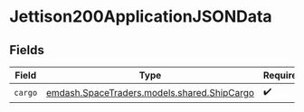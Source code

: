 # Jettison200ApplicationJSONData


## Fields

| Field                                                                           | Type                                                                            | Required                                                                        | Description                                                                     |
| ------------------------------------------------------------------------------- | ------------------------------------------------------------------------------- | ------------------------------------------------------------------------------- | ------------------------------------------------------------------------------- |
| `cargo`                                                                         | [emdash.SpaceTraders.models.shared.ShipCargo](../../models/shared/ShipCargo.md) | :heavy_check_mark:                                                              | N/A                                                                             |